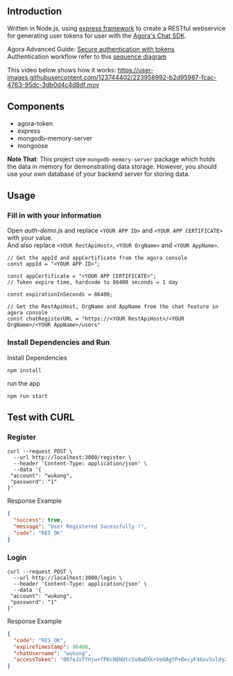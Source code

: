 ## Introduction
Written in Node.js, using [express framework](https://www.npmjs.com/package/express) to create a RESTful webservice for generating user tokens for user with the [Agora's Chat SDK](https://www.agora.io/en/products/chat/).

Agora Advanced Guide: [Secure authentication with tokens](https://docs.agora.io/en/agora-chat/develop/authentication)  
Authentication workflow refer to this [sequence diagram](https://medium.com/@carlsonyuandev/authentication-server-for-agorachat-sequence-diagrams-da4c2992d2aa)

This video below shows how it works:
https://user-images.githubusercontent.com/123744402/223958992-b2d95987-fcac-4763-95dc-3db0d4c4d8df.mov
## Components
* agora-token
* express
* mongodb-memory-server
* mongoose

**Note That**: This project use `mongodb-memory-server` package which holds the data in memory for demonstrating data storage. However, you should use your own database of your backend server for storing data.

## Usage
### Fill in with your information
Open *auth-demo.js* and replace `<YOUR APP ID>` and `<YOUR APP CERTIFICATE>` with your value.  
And also replace `<YOUR RestApiHost>`, `<YOUR OrgName>` and `<YOUR AppName>`.  

```
// Get the appId and appCertificate from the agora console
const appId = "<YOUR APP ID>";

const appCertificate = "<YOUR APP CERTIFICATE>";
// Token expire time, hardcode to 86400 seconds = 1 day

const expirationInSeconds = 86400;

// Get the RestApiHost, OrgName and AppName from the chat feature in agora console
const chatRegisterURL = "https://<YOUR RestApiHost>/<YOUR OrgName>/<YOUR AppName>/users"
```

### Install Dependencies and Run

Install Dependencies
```shell
npm install
```
run the app
```shell
npm run start
```

## Test with CURL

### Register
```curl
curl --request POST \
  --url http://localhost:3000/register \
  --header 'Content-Type: application/json' \
  --data '{
 "account": "wukong",
 "password": "1"
}'
```
Response Example
```json
{
  "success": true,
  "message": "User Registered Sucessfully !",
  "code": "RES_OK"
}
```

### Login
```curl
curl --request POST \
  --url http://localhost:3000/login \
  --header 'Content-Type: application/json' \
  --data '{
 "account": "wukong",
 "password": "1"
}'
```
Response Example
```json
{
  "code": "RES_OK",
  "expireTimestamp": 86400,
  "chatUsername": "wukong",
  "accessToken": "007eJxTYHjw+fPKcN8NUtcSo8wOXk+VeOAgtP+DecyF46ov5uldyZdXYDBKTTU2sbBISzMxMDVJNTWzME02NjJJtEiyNDFKtTQ2WKnwP7khkJHhzoEYFkYGVgZGIATxVRhSE01SE9MsDXSTLAzNdA0NU1N0k9KMzHVNU5ITjVMsk5IskpMBNV4qBg=="
}

```
